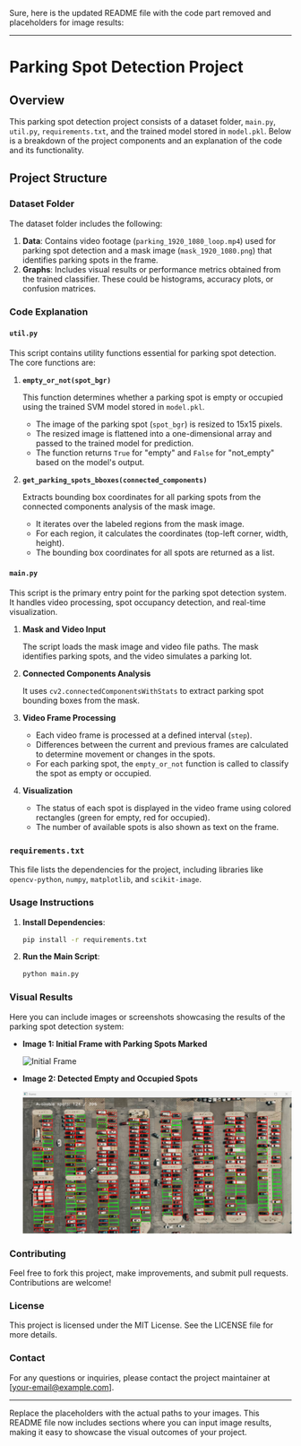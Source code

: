 Sure, here is the updated README file with the code part removed and placeholders for image results:

---

# Parking Spot Detection Project

## Overview

This parking spot detection project consists of a dataset folder, `main.py`, `util.py`, `requirements.txt`, and the trained model stored in `model.pkl`. Below is a breakdown of the project components and an explanation of the code and its functionality.

## Project Structure

### Dataset Folder

The dataset folder includes the following:

1. **Data**: Contains video footage (`parking_1920_1080_loop.mp4`) used for parking spot detection and a mask image (`mask_1920_1080.png`) that identifies parking spots in the frame.
2. **Graphs**: Includes visual results or performance metrics obtained from the trained classifier. These could be histograms, accuracy plots, or confusion matrices.

### Code Explanation

#### `util.py`

This script contains utility functions essential for parking spot detection. The core functions are:

1. **`empty_or_not(spot_bgr)`**

   This function determines whether a parking spot is empty or occupied using the trained SVM model stored in `model.pkl`.

   - The image of the parking spot (`spot_bgr`) is resized to 15x15 pixels.
   - The resized image is flattened into a one-dimensional array and passed to the trained model for prediction.
   - The function returns `True` for "empty" and `False` for "not_empty" based on the model's output.

2. **`get_parking_spots_bboxes(connected_components)`**

   Extracts bounding box coordinates for all parking spots from the connected components analysis of the mask image.

   - It iterates over the labeled regions from the mask image.
   - For each region, it calculates the coordinates (top-left corner, width, height).
   - The bounding box coordinates for all spots are returned as a list.

#### `main.py`

This script is the primary entry point for the parking spot detection system. It handles video processing, spot occupancy detection, and real-time visualization.

1. **Mask and Video Input**

   The script loads the mask image and video file paths. The mask identifies parking spots, and the video simulates a parking lot.

2. **Connected Components Analysis**

   It uses `cv2.connectedComponentsWithStats` to extract parking spot bounding boxes from the mask.

3. **Video Frame Processing**

   - Each video frame is processed at a defined interval (`step`).
   - Differences between the current and previous frames are calculated to determine movement or changes in the spots.
   - For each parking spot, the `empty_or_not` function is called to classify the spot as empty or occupied.

4. **Visualization**

   - The status of each spot is displayed in the video frame using colored rectangles (green for empty, red for occupied).
   - The number of available spots is also shown as text on the frame.

### `requirements.txt`

This file lists the dependencies for the project, including libraries like `opencv-python`, `numpy`, `matplotlib`, and `scikit-image`.

### Usage Instructions

1. **Install Dependencies**:
   ```bash
   pip install -r requirements.txt
   ```

2. **Run the Main Script**:
   ```bash
   python main.py
   ```

### Visual Results

Here you can include images or screenshots showcasing the results of the parking spot detection system:

- **Image 1: Initial Frame with Parking Spots Marked**
  
  ![Initial Frame](path/to/initial_frame_image.png)

- **Image 2: Detected Empty and Occupied Spots**
  
  ![Screenshot 2024-12-20 170157](https://github.com/Micahmichael03/parking-spot-detection/blob/main/Screenshot%202024-12-20%20170157.png)


### Contributing

Feel free to fork this project, make improvements, and submit pull requests. Contributions are welcome!

### License

This project is licensed under the MIT License. See the LICENSE file for more details.

### Contact

For any questions or inquiries, please contact the project maintainer at [your-email@example.com].

---

Replace the placeholders with the actual paths to your images. This README file now includes sections where you can input image results, making it easy to showcase the visual outcomes of your project.
